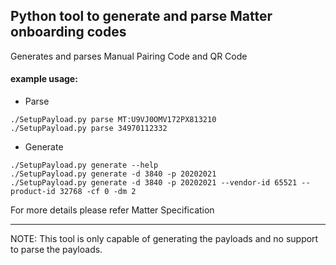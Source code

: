 ## Python tool to generate and parse Matter onboarding codes

Generates and parses Manual Pairing Code and QR Code

#### example usage:

-   Parse

```
./SetupPayload.py parse MT:U9VJ0OMV172PX813210
./SetupPayload.py parse 34970112332
```

-   Generate

```
./SetupPayload.py generate --help
./SetupPayload.py generate -d 3840 -p 20202021
./SetupPayload.py generate -d 3840 -p 20202021 --vendor-id 65521 --product-id 32768 -cf 0 -dm 2
```

For more details please refer Matter Specification

---

NOTE: This tool is only capable of generating the payloads and no support to
parse the payloads.
